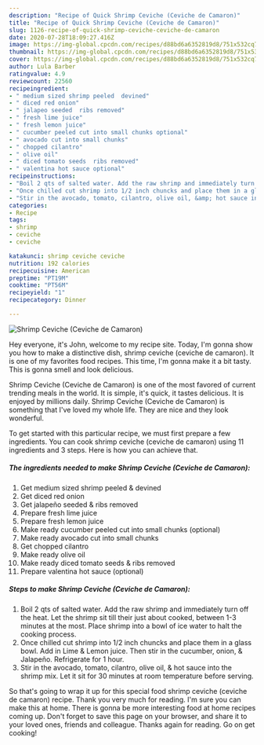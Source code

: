 ```yaml
---
description: "Recipe of Quick Shrimp Ceviche (Ceviche de Camaron)"
title: "Recipe of Quick Shrimp Ceviche (Ceviche de Camaron)"
slug: 1126-recipe-of-quick-shrimp-ceviche-ceviche-de-camaron
date: 2020-07-28T18:09:27.416Z
image: https://img-global.cpcdn.com/recipes/d88bd6a6352819d8/751x532cq70/shrimp-ceviche-ceviche-de-camaron-recipe-main-photo.jpg
thumbnail: https://img-global.cpcdn.com/recipes/d88bd6a6352819d8/751x532cq70/shrimp-ceviche-ceviche-de-camaron-recipe-main-photo.jpg
cover: https://img-global.cpcdn.com/recipes/d88bd6a6352819d8/751x532cq70/shrimp-ceviche-ceviche-de-camaron-recipe-main-photo.jpg
author: Lula Barber
ratingvalue: 4.9
reviewcount: 22560
recipeingredient:
- " medium sized shrimp peeled  devined"
- " diced red onion"
- " jalapeo seeded  ribs removed"
- " fresh lime juice"
- " fresh lemon juice"
- " cucumber peeled cut into small chunks optional"
- " avocado cut into small chunks"
- " chopped cilantro"
- " olive oil"
- " diced tomato seeds  ribs removed"
- " valentina hot sauce optional"
recipeinstructions:
- "Boil 2 qts of salted water. Add the raw shrimp and immediately turn off the heat. Let the shrimp sit till their just about cooked, between 1-3 minutes at the most. Place shrimp into a bowl of ice water to halt the cooking process."
- "Once chilled cut shrimp into 1/2 inch chuncks and place them in a glass bowl. Add in Lime &amp; Lemon juice. Then stir in the cucumber, onion, &amp; Jalapeño. Refrigerate for 1 hour."
- "Stir in the avocado, tomato, cilantro, olive oil, &amp; hot sauce into the shrimp mix. Let it sit for 30 minutes at room temperature before serving."
categories:
- Recipe
tags:
- shrimp
- ceviche
- ceviche

katakunci: shrimp ceviche ceviche 
nutrition: 192 calories
recipecuisine: American
preptime: "PT19M"
cooktime: "PT56M"
recipeyield: "1"
recipecategory: Dinner

---
```



![Shrimp Ceviche (Ceviche de Camaron)](https://img-global.cpcdn.com/recipes/d88bd6a6352819d8/751x532cq70/shrimp-ceviche-ceviche-de-camaron-recipe-main-photo.jpg)

Hey everyone, it's John, welcome to my recipe site. Today, I'm gonna show you how to make a distinctive dish, shrimp ceviche (ceviche de camaron). It is one of my favorites food recipes. This time, I'm gonna make it a bit tasty. This is gonna smell and look delicious.

Shrimp Ceviche (Ceviche de Camaron) is one of the most favored of current trending meals in the world. It is simple, it's quick, it tastes delicious. It is enjoyed by millions daily. Shrimp Ceviche (Ceviche de Camaron) is something that I've loved my whole life. They are nice and they look wonderful.




To get started with this particular recipe, we must first prepare a few ingredients. You can cook shrimp ceviche (ceviche de camaron) using 11 ingredients and 3 steps. Here is how you can achieve that.

<!--inarticleads1-->

##### The ingredients needed to make Shrimp Ceviche (Ceviche de Camaron):

1. Get  medium sized shrimp peeled &amp; devined
1. Get  diced red onion
1. Get  jalapeño seeded &amp; ribs removed
1. Prepare  fresh lime juice
1. Prepare  fresh lemon juice
1. Make ready  cucumber peeled cut into small chunks (optional)
1. Make ready  avocado cut into small chunks
1. Get  chopped cilantro
1. Make ready  olive oil
1. Make ready  diced tomato seeds &amp; ribs removed
1. Prepare  valentina hot sauce (optional)




<!--inarticleads2-->

##### Steps to make Shrimp Ceviche (Ceviche de Camaron):

1. Boil 2 qts of salted water. Add the raw shrimp and immediately turn off the heat. Let the shrimp sit till their just about cooked, between 1-3 minutes at the most. Place shrimp into a bowl of ice water to halt the cooking process.
1. Once chilled cut shrimp into 1/2 inch chuncks and place them in a glass bowl. Add in Lime &amp; Lemon juice. Then stir in the cucumber, onion, &amp; Jalapeño. Refrigerate for 1 hour.
1. Stir in the avocado, tomato, cilantro, olive oil, &amp; hot sauce into the shrimp mix. Let it sit for 30 minutes at room temperature before serving.




So that's going to wrap it up for this special food shrimp ceviche (ceviche de camaron) recipe. Thank you very much for reading. I'm sure you can make this at home. There is gonna be more interesting food at home recipes coming up. Don't forget to save this page on your browser, and share it to your loved ones, friends and colleague. Thanks again for reading. Go on get cooking!
